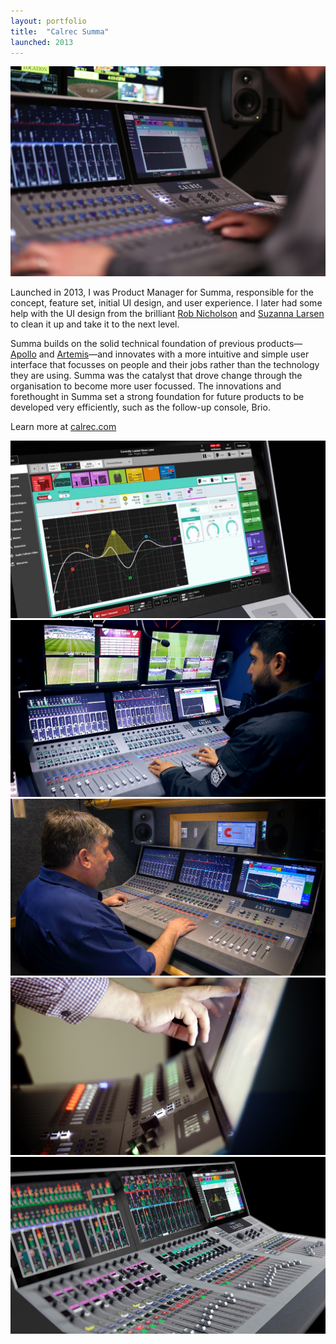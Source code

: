 ```yaml
---
layout: portfolio
title:  "Calrec Summa"
launched: 2013
---
```


<div class="post-image"><img src="/assets/images/portfolio/calrec-summa/summa-truck.jpg"></div>

Launched in 2013, I was Product Manager for Summa, responsible for the concept, feature set, initial UI design, and user experience. I later had some help with the UI design from the brilliant [Rob Nicholson](https://uk.linkedin.com/in/rob-ys) and [Suzanna Larsen](https://uk.linkedin.com/in/susanna-larsen-bb23321b) to clean it up and take it to the next level.

Summa builds on the solid technical foundation of previous products—[Apollo](/calrec-apollo) and [Artemis](/calrec-artemis)—and innovates with a more intuitive and simple user interface that focusses on people and their jobs rather than the technology they are using. Summa was the catalyst that drove change through the organisation to become more user focussed. The innovations and forethought in Summa set a strong foundation for future products to be developed very efficiently, such as the follow-up console, Brio.

Learn more at [calrec.com](calrec.com)

<div class="post-image"><img src="/assets/images/portfolio/calrec-summa/summa-ui.jpg"></div>
<div class="post-image"><img src="/assets/images/portfolio/calrec-summa/summa-hd-protek.jpg"></div>
<div class="post-image"><img src="/assets/images/portfolio/calrec-summa/summa-cinemat-miami.jpg"></div>
<div class="post-image"><img src="/assets/images/portfolio/calrec-summa/summa-al-jazeera-balkans.jpg"></div>
<div class="post-image"><img src="/assets/images/portfolio/calrec-summa/summa-render.jpg"></div>
